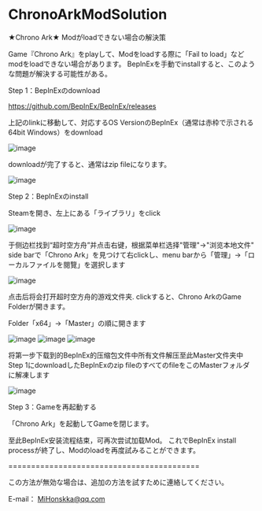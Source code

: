 # ChronoArkModSolution
★Chrono Ark★ Modがloadできない場合の解決策

Game『Chrono Ark』をplayして、Modをloadする際に「Fail to load」などmodをloadできない場合があります。
BepInExを手動でinstallすると、このような問題が解決する可能性がある。

Step 1：BepInExのdownload

https://github.com/BepInEx/BepInEx/releases

上記のlinkに移動して、対応するOS VersionのBepInEx（通常は赤枠で示される64bit Windows）をdownload

![image](https://github.com/mihonskka/ChronoArkModSolution/assets/55042437/cf72f1ad-0c3d-4f7e-9e9f-86148b22f964)

downloadが完了すると、通常はzip fileになります。

![image](https://github.com/mihonskka/ChronoArkModSolution/assets/55042437/0bccb454-99a3-4590-b34d-f7e182c46964)

Step 2：BepInExのinstall

Steamを開き、左上にある「ライブラリ」をclick

![image](https://github.com/mihonskka/ChronoArkModSolution/assets/55042437/09a2bb15-b64d-4977-81f7-49d8941788f1)

于侧边栏找到“超时空方舟”并点击右键，根据菜单栏选择"管理"->"浏览本地文件"
side barで「Chrono Ark」を見つけて右clickし、menu barから「管理」->「ローカルファイルを閱覽」を選択します

![image](https://github.com/mihonskka/ChronoArkModSolution/assets/55042437/6cf30995-130e-4b67-a62b-77dcaaeef08e)

点击后将会打开超时空方舟的游戏文件夹.
clickすると、Chrono ArkのGame Folderが開きます。

Folder「x64」→「Master」の順に開きます

![image](https://github.com/mihonskka/ChronoArkModSolution/assets/55042437/5ad0525c-92f9-4ca6-a46e-bb50c1cdb598)
![image](https://github.com/mihonskka/ChronoArkModSolution/assets/55042437/82babb1f-4258-4cda-a6c1-614a2e4571a0)
![image](https://github.com/mihonskka/ChronoArkModSolution/assets/55042437/009f1953-aa1c-49da-9e0b-72a607edc170)

将第一步下载到的BepInEx的压缩包文件中所有文件解压至此Master文件夹中
Step 1にdownloadしたBepInExのzip fileのすべてのfileをこのMasterフォルダに解凍します

![image](https://github.com/mihonskka/ChronoArkModSolution/assets/55042437/7d4616e4-0c15-4f1d-8223-7127d355e9eb)

Step 3：Gameを再起動する

「Chrono Ark」を起動してGameを閉じます。

至此BepInEx安装流程结束，可再次尝试加载Mod。
これでBepInEx install processが終了し、Modのloadを再度試みることができます。

==========================================

この方法が無効な場合は、追加の方法を試すために連絡してください。

E-mail：
MiHonskka@qq.com
